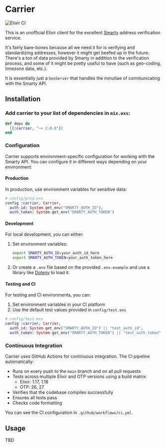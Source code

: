 # Carrier

![Elixir CI](https://github.com/mylanconnolly/carrier/workflows/Elixir%20CI/badge.svg)

This is an unofficial Elixir client for the excellent
[Smarty](https://smarty.com/) address verification service.

It's fairly bare-bones because all we need it for is verifying and standardizing
addresses, however it might get beefed up in the future. There's a ton of data
provided by Smarty in addition to the verification process, and some of
it might be pretty useful to have (such as geo-coding, timezone data, etc.).

It is essentially just a `GenServer` that handles the minutiae of communicating
with the Smarty API.

## Installation

### Add carrier to your list of dependencies in `mix.exs`:

```elixir
def deps do
  [{:carrier, "~> 2.0.0"}]
end
```

### Configuration

Carrier supports environment-specific configuration for working with the Smarty API. You can configure it in different ways depending on your environment:

#### Production

In production, use environment variables for sensitive data:

```elixir
# config/prod.exs
config :carrier, Carrier,
  auth_id: System.get_env("SMARTY_AUTH_ID"),
  auth_token: System.get_env("SMARTY_AUTH_TOKEN")
```

#### Development

For local development, you can either:

1. Set environment variables:

   ```bash
   export SMARTY_AUTH_ID=your_auth_id_here
   export SMARTY_AUTH_TOKEN=your_auth_token_here
   ```

2. Or create a `.env` file based on the provided `.env.example` and use a library like [Dotenv](https://github.com/avdi/dotenv_elixir) to load it.

#### Testing and CI

For testing and CI environments, you can:

1. Set environment variables in your CI platform
2. Use the default test values provided in `config/test.exs`

```elixir
# config/test.exs
config :carrier, Carrier,
  auth_id: System.get_env("SMARTY_AUTH_ID") || "test_auth_id",
  auth_token: System.get_env("SMARTY_AUTH_TOKEN") || "test_auth_token"
```

### Continuous Integration

Carrier uses GitHub Actions for continuous integration. The CI pipeline automatically:

- Runs on every push to the `main` branch and on all pull requests
- Tests across multiple Elixir and OTP versions using a build matrix:
  - Elixir: 1.17, 1.18
  - OTP: 26, 27
- Verifies that the codebase compiles successfully
- Ensures all tests pass
- Checks code formatting

You can see the CI configuration in `.github/workflows/ci.yml`.

## Usage

TBD
